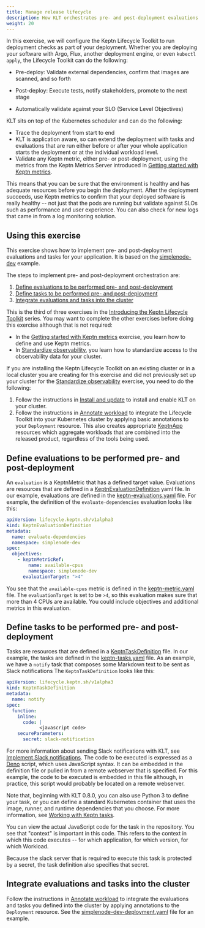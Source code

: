 ```yaml
---
title: Manage release lifecycle
description: How KLT orchestrates pre- and post-deployment evaluations and tasks
weight: 20
---
```


In this exercise, we will configure the Keptn Lifecycle Toolkit
to run deployment checks as part of your deployment.
Whether you are deploying your software with
Argo, Flux, another deployment engine, or even `kubectl apply`,
the Lifecycle Toolkit can do the following:

* Pre-deploy: Validate external dependencies,
  confirm that images are scanned, and so forth

* Post-deploy: Execute tests, notify stakeholders,
  promote to the next stage

* Automatically validate against your SLO (Service Level Objectives)

KLT sits on top of the Kubernetes scheduler
and can do the following:

* Trace the deployment from start to end
* KLT is application aware,
  so can extend the deployment with tasks and evaluations that
  are run either before or after your whole application starts the deployment
  or at the individual workload level.
* Validate any Keptn metric,
  either pre- or post-deployment,
  using the metrics from the Keptn Metrics Server introduced in
  [Getting started with Keptn metrics](usecase_metrics.md).

This means that you can be sure that the environment is healthy
and has adequate resources before you begin the deployment.
After the deployment succeeds,
use Keptn metrics to confirm that your deployed software is really healthy --
not just that the pods are running but validate against SLOs
such as performance and user experience.
You can also check for new logs that came in from a log monitoring solution.

## Using this exercise

This exercise shows how to implement
pre- and post-deployment evaluations and tasks
for your application.
It is based on the
[simplenode-dev](https://github.com/keptn-sandbox/klt-on-k3s-with-argocd)
example.

The steps to implement pre- and post-deployment orchestration are:

1. [Define evaluations to be performed pre- and post-deployment](#define-evaluations-to-be-performed-pre--and-post-deployment)
1. [Define tasks to be performed pre- and post-deployment](#define-tasks-to-be-performed-pre--and-post-deployment)
1. [Integrate evaluations and tasks into the cluster](#integrate-evaluations-and-tasks-into-the-cluster)

This is the third of three exercises in the
[Introducing the Keptn Lifecycle Toolkit](_index.md)
series.
You may want to complete the other exercises before doing this exercise
although that is not required:

* In the
  [Getting started with Keptn metrics](usecase_metrics.md)
  exercise, you learn how to define and use Keptn metrics.
* In [Standardize observability](usecase-observability.md),
  you learn how to standardize access
  to the observability data for your cluster.

If you are installing the Keptn Lifecycle Toolkit on an existing cluster
or in a local cluster you are creating for this exercise
and did not previously set up your cluster for the
[Standardize observability](usecase-observability.md) exercise,
you need to do the following:

1. Follow the instructions in
   [Install and update](../install/_index.md)
   to install and enable KLT on your cluster.
1. Follow the instructions in
   [Annotate workload](../implementing/integrate/#basic-annotations)
   to integrate the Lifecycle Toolkit into your Kubernetes cluster
   by applying basic annotations to your `Deployment` resource.
   This also creates appropriate
   [KeptnApp](../yaml-crd-ref/app.md) resources
   which aggregate workloads that are combined into the released product,
   regardless of the tools being used.

## Define evaluations to be performed pre- and post-deployment

An `evaluation` is a KeptnMetric that has a defined target value.
Evaluations are resources that are defined in a
[KeptnEvaluationDefinition](../yaml-crd-ref/evaluationdefinition.md)
yaml file.
In our example, evaluations are defined in the
[keptn-evaluations.yaml](https://github.com/keptn-sandbox/klt-on-k3s-with-argocd/blob/main/simplenode-dev/keptn-evaluations.yaml)
file.
For example, the definition of the `evaluate-dependencies` evaluation
looks like this:

```yaml
apiVersion: lifecycle.keptn.sh/v1alpha3
kind: KeptnEvaluationDefinition
metadata:
  name: evaluate-dependencies
  namespace: simplenode-dev
spec:
  objectives:
    - keptnMetricRef:
        name: available-cpus
        namespace: simplenode-dev
      evaluationTarget: ">4"
```

You see that the `available-cpus` metric is defined in the
[keptn-metric.yaml](https://github.com/keptn-sandbox/klt-on-k3s-with-argocd/blob/main/simplenode-dev/keptn-metric.yaml)
file.
The `evaluationTarget` is set to be `>4`,
so this evaluation makes sure that more than 4 CPUs are available.
You could include objectives and additional metrics in this evaluation.

## Define tasks to be performed pre- and post-deployment

Tasks are resources that are defined in a
[KeptnTaskDefinition](../yaml-crd-ref/taskdefinition.md)
file.
In our example, the tasks are defined in the
[keptn-tasks.yaml](https://github.com/keptn-sandbox/klt-on-k3s-with-argocd/blob/main/simplenode-dev/keptn-tasks.yaml)
file.
As an example,
we have a `notify` task that composes some Markdown text
to be sent as Slack notifications
The `KeptnTaskDefinition` looks like this:

```yaml
apiVersion: lifecycle.keptn.sh/v1alpha3
kind: KeptnTaskDefinition
metadata:
  name: notify
spec:
  function:
    inline:
      code: | 
            <javascript code>
    secureParameters:
      secret: slack-notification
```

For more information about sending Slack notifications with KLT, see
[Implement Slack notifications](../implementing/slack.md).
The code to be executed is expressed as a
[Deno](https://deno.land/)
script, which uses JavaScript syntax.
It can be embedded in the definition file
or pulled in from a remote webserver that is specified.
For this example, the code to be executed is embedded in this file
although, in practice,
this script would probably be located on a remote webserver.

Note that, beginning with KLT 0.8.0,
you can also use Python 3 to define your task,
or you can define a standard Kubernetes container
that uses the image, runner, and runtime dependencies that you choose.
For more information, see
[Working with Keptn tasks](../implementing/tasks).

You can view the actual JavaScript code for the task in the repository.
You see that "context" is important in this code.
This refers to the context in which this code executes --
for which application, for which version, for which Workload.

Because the slack server that is required to execute this task
is protected by a secret, the task definition also specifies that secret.

## Integrate evaluations and tasks into the cluster

Follow the instructions in
[Annotate workload](../implementing/integrate/#pre--and-post-deployment-checks)
to integrate the evaluations and tasks you defined
into the cluster
by applying annotations to the `Deployment` resource.
See the
[simplenode-dev-deployment.yaml](https://github.com/keptn-sandbox/klt-on-k3s-with-argocd/blob/main/simplenode-dev/simplenode-dev-deployment.yaml)
file for an example.
